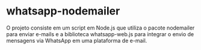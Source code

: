# whatsapp-nodemailer
O projeto consiste em um script em Node.js que utiliza o pacote nodemailer para enviar e-mails e a biblioteca whatsapp-web.js para integrar o envio de mensagens via WhatsApp em uma plataforma de e-mail.
